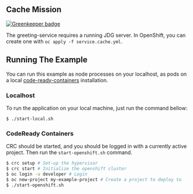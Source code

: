 ## Cache Mission

[![Greenkeeper badge](https://badges.greenkeeper.io/nodeshift-starters/nodejs-cache.svg)](https://greenkeeper.io/)

The greeting-service requires a running JDG server. In OpenShift, you
can create one with `oc apply -f service.cache.yml`.

## Running The Example

You can run this example as node processes on your localhost, as pods on a local
[code-ready-containers](https://developers.redhat.com/products/codeready-containers/overview) installation.

### Localhost

To run the application on your local machine, just run the command bellow:

```
$ ./start-local.sh
```

### CodeReady Containers

CRC should be started, and you should be logged in with a currently
active project. Then run the `start-openshift.sh` command.

```sh
$ crc setup # Set-up the hypervisor
$ crc start # Initialize the openshift cluster
$ oc login -u developer # Login
$ oc new-project my-example-project # Create a project to deploy to
$ ./start-openshift.sh
```
